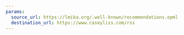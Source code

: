 ```yaml
---
params:
  source_url: https://lmika.org/.well-known/recommendations.opml
  destination_url: https://www.caseyliss.com/rss
---
```

